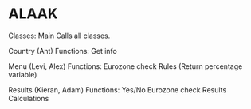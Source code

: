 # ALAAK

Classes:
Main
Calls all classes.

Country (Ant)
Functions:
Get info

Menu (Levi, Alex)
Functions:
Eurozone check
Rules (Return percentage variable)


Results (Kieran, Adam)
Functions:
Yes/No
Eurozone check
Results Calculations

